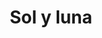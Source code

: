 ---
title: Sol y luna
date: 
draft: false

# descripcion
description : Dije de plata

materials: Plata 925

color: Plateado

dimensions: 2,4cm

code: 02-14-0221

type: "Dijes"

categories: []

# Images
# first image will be shown in the product page
images:
  # - image: "images/path_to_image"
  # La ubicacion de las imagenes es imagenes/Dijes/Dijes.Plata/02-14-0221-sol-y-luna
  - image: "./images/dijes/plata/02-14-0221-sol-y-luna.JPG"
---